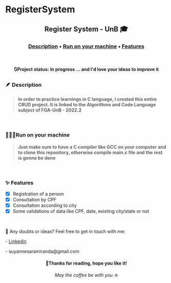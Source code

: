 # RegisterSystem

<h2 align="center">Register System - UnB 🎓</h2>
<h3 align="center" >
  <a href="#the-problem">Description</a>  •
  <a href="#start-project">Run on your machine</a>  •
  <a href="#features">Features</a>
</h4> 
<br>
<h4 align="center">
 🔃Project status: In progress ... and I'd love your ideas to improve it
</h4> 

<h3 id="the-problem">🪶 Description</h3>

> <h4>In order to practice learnings in C language, I created this entire CRUD project. It is linked to the Algorithms and Code Language subject of FGA-UnB - 2022.2</h4> 
<br>

<h3 id="start-project">🏃🏻‍♀️Run on your machine</h3>

> <h4>Just make sure to have a C compiler like GCC on your computer and to clone this repository, otherwise compile main.c file and the rest is gonna be done</h4> 
<br>

<h3 id="features">✨ Features</h3>

- [x] Registration of a person
- [x] Consultation by CPF
- [x] Consultation according to city
- [x] Some validations of data like CPF, date, existing city/state or not

<br>
<p>🤔 Any doubts or ideas? Feel free to get in touch with me: </p> - <a target="_blank" href="https://www.linkedin.com/in/suyanne-miranda/"> Linkedin </a> <p target="_blank"> - suyannesaramiranda@gmail.com </p> 

<h4 align="center">🎈Thanks for reading, hope you like it!</h4>
<h6 align="center">May the coffee be with you ☕</h6> 



